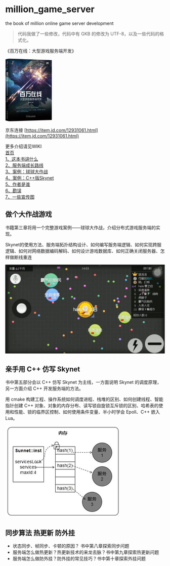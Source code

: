 # million_game_server
the book of million online game server development  

> 代码我做了一些修改，代码中有 GKB 的修改为 UTF-8，以及一些代码的格式化。

《百万在线：大型游戏服务端开发》  

![百万在线](./web/zcover.jpg)   

京东连接 [https://item.jd.com/12931061.html](https://item.jd.com/12931061.html)  

更多介绍请见WIKI  
[首页](https://github.com/luopeiyu/million_game_server/wiki)  
[1、这本书讲什么](https://github.com/luopeiyu/million_game_server/wiki/%E8%BF%99%E6%9C%AC%E4%B9%A6%E8%AE%B2%E4%BB%80%E4%B9%88)  
[2、服务端成长路线](https://github.com/luopeiyu/million_game_server/wiki/%E6%9C%8D%E5%8A%A1%E7%AB%AF%E6%88%90%E9%95%BF%E8%B7%AF%E7%BA%BF)  
[3、案例：球球大作战](https://github.com/luopeiyu/million_game_server/wiki/%E6%A1%88%E4%BE%8B%EF%BC%9A%E7%90%83%E7%90%83%E5%A4%A7%E4%BD%9C%E6%88%98)  
[4、案例：C++版Skynet](https://github.com/luopeiyu/million_game_server/wiki/%E6%A1%88%E4%BE%8B%EF%BC%9ACpp%E7%89%88Skynet)  
[5、作者是谁](https://github.com/luopeiyu/million_game_server/wiki/%E4%BD%9C%E8%80%85%E6%98%AF%E8%B0%81)  
[6、勘误](https://github.com/luopeiyu/million_game_server/wiki/%E5%8B%98%E8%AF%AF)  
[7、一些宣传图](https://github.com/luopeiyu/million_game_server/wiki/%E4%B8%80%E4%BA%9B%E5%AE%A3%E4%BC%A0%E5%9B%BE)  
 
 
## 做个大作战游戏 

书籍第三章将用一个完整游戏案例——球球大作战，介绍分布式游戏服务端的实现。  

Skynet的使用方法、服务端拓扑结构设计、如何编写服务端逻辑、如何实现跨服逻辑、如何对网络数据编码解码、如何设计游戏数据库、如何正确关闭服务器、怎样做断线重连   

![球球大作战战斗界面](./web/qqdzz2.jpg) 
 
## 亲手用 C++ 仿写 Skynet 

书中第五部分会以 C++ 仿写 Skynet 为主线，一方面说明 Skynet 的调度原理，另一方面介绍 C++ 开发服务端的方法。  

用 cmake 构建工程、操作系统如何调度进程、栈堆的区别、如何创建线程、智能指针创建 C++ 对象、对象的内存分布、读写锁自旋锁互斥锁的区别、哈希表的使用和性能、锁的临界区控制、如何使用条件变量、半小时学会 Epoll、C++ 嵌入 Lua。

![程序的内存示意图](./web/sunnet1.jpg)  

## 同步算法 热更新 防外挂 

- 状态同步、帧同步、卡顿的原因？ 书中第八章探索同步问题  
- 服务端怎么做热更新？热更新技术的来龙去脉？书中第九章探索热更新问题   
- 服务端怎么做防外挂？防外挂的常见技巧？书中第十章探索外挂问题   
